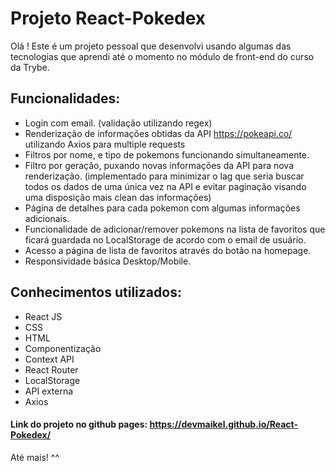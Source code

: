   # Projeto React-Pokedex
  
  Olá ! Este é um projeto pessoal que desenvolvi usando algumas das tecnologias que aprendi até o momento no módulo de front-end do curso da Trybe.
  
   ## Funcionalidades:
    
  * Login com email. (validação utilizando regex)
  * Renderização de informações obtidas da API https://pokeapi.co/ utilizando Axios para multiple requests
  * Filtros por nome, e tipo de pokemons funcionando simultaneamente.
  * Filtro por geração, puxando novas informações da API para nova renderização. (implementado para minimizar o lag que seria buscar todos os dados de uma única vez na API e evitar paginação visando uma disposição mais clean das informações)
  * Página de detalhes para cada pokemon com algumas informações adicionais.
  * Funcionalidade de adicionar/remover pokemons na lista de favoritos que ficará guardada no LocalStorage de acordo com o email de usuário.
  * Acesso a página de lista de favoritos através do botão na homepage.
  * Responsividade básica Desktop/Mobile.
  
   ## Conhecimentos utilizados:
    
  * React JS
  * CSS
  * HTML
  * Componentização
  * Context API
  * React Router
  * LocalStorage
  * API externa
  * Axios
  
  #### Link do projeto no github pages: https://devmaikel.github.io/React-Pokedex/
  
  Até mais! ^^